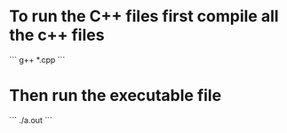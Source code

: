<h1> To run the C++ files first compile all the c++ files</h1>
```
    g++ *.cpp
```
<h1> Then run the executable file</h1>
```
    ./a.out
```
